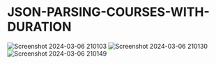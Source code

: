 # JSON-PARSING-COURSES-WITH-DURATION
![Screenshot 2024-03-06 210103](https://github.com/Amisha0971/JSON-PARSING-ANDROID/assets/136344215/f1e6f7fe-71b1-4e45-8325-8d622575c73b)
![Screenshot 2024-03-06 210130](https://github.com/Amisha0971/JSON-PARSING-ANDROID/assets/136344215/59b0f04e-a2e0-4305-b4af-64bd07338a01)
![Screenshot 2024-03-06 210149](https://github.com/Amisha0971/JSON-PARSING-ANDROID/assets/136344215/b1c710af-ce48-4baa-863e-47a1400f9742)

